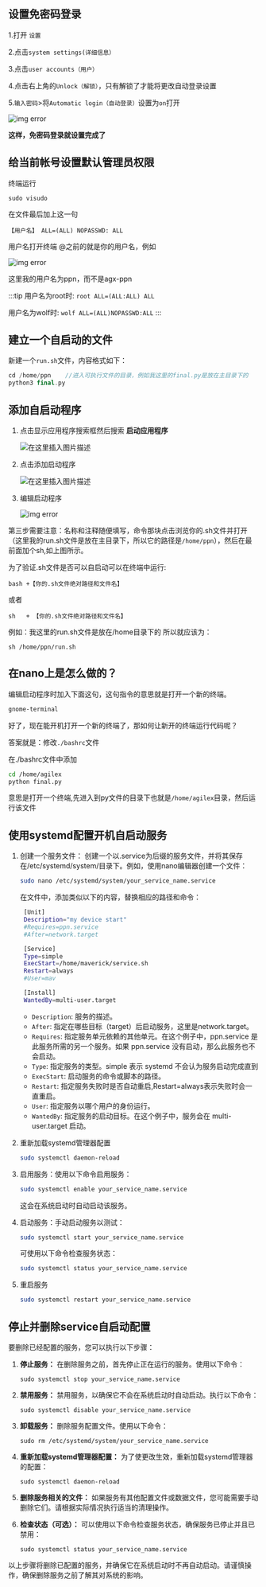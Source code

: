 ## 设置免密码登录

1.打开   `设置`

2.点击`system settings(详细信息）`

3.点击`user accounts（用户）`

4.点击右上角的`Unlock（解锁）`，只有解锁了才能将更改自动登录设置

5.`输入密码`>将`Automatic login（自动登录）`设置为`on`打开

![img error](img/自动登录.png)

**这样，免密码登录就设置完成了**

## 给当前帐号设置默认管理员权限

终端运行

```shell
sudo visudo
```

在文件最后加上这一句

```shell
【用户名】 ALL=(ALL) NOPASSWD: ALL
```

用户名打开终端 @之前的就是你的用户名，例如

![img error](img/用户名.png)

这里我的用户名为ppn，而不是agx-ppn

:::tip
 用户名为root时: `root ALL=(ALL:ALL) ALL`

 用户名为wolf时: `wolf ALL=(ALL)NOPASSWD:ALL`
:::

## 建立一个自启动的文件

新建一个`run.sh`文件，内容格式如下：

```cpp
cd /home/ppn    //进入可执行文件的目录，例如我这里的final.py是放在主目录下的
python3 final.py
```

## 添加自启动程序

1. 点击显示应用程序搜索框然后搜索 **启动应用程序**

    ![在这里插入图片描述](img/启动应用程序.png)

2. 点击添加启动程序

    ![在这里插入图片描述](img/添加启动程序.png)

3. 编辑启动程序

    ![img error](img/编辑启动程序.png)

第三步需要注意：名称和注释随便填写，命令那块点击浏览你的.sh文件并打开（这里我的run.sh文件是放在主目录下，所以它的路径是`/home/ppn`），然后在最前面加个sh,如上图所示。

为了验证.sh文件是否可以自启动可以在终端中运行:

```shell
bash +【你的.sh文件绝对路径和文件名】
```

或者

```shell
sh   + 【你的.sh文件绝对路径和文件名】
```

例如：我这里的run.sh文件是放在/home目录下的
所以就应该为：

```shell
sh /home/ppn/run.sh
```

## 在nano上是怎么做的？

编辑启动程序时加入下面这句，这句指令的意思就是打开一个新的终端。

```bash
gnome-terminal
```

好了，现在能开机打开一个新的终端了，那如何让新开的终端运行代码呢？

答案就是：修改`./bashrc`文件

在./bashrc文件中添加

```bash
cd /home/agilex
python final.py
```

意思是打开一个终端,先进入到py文件的目录下也就是`/home/agilex`目录，然后运行该文件

## 使用systemd配置开机自启动服务

1. 创建一个服务文件： 创建一个以.service为后缀的服务文件，并将其保存在/etc/systemd/system/目录下。例如，使用nano编辑器创建一个文件：

   ```bash
   sudo nano /etc/systemd/system/your_service_name.service
   ```

   在文件中，添加类似以下的内容，替换相应的路径和命令：

   ```bash
    [Unit]
    Description="my device start"
    #Requires=ppn.service
    #After=network.target

    [Service]
    Type=simple
    ExecStart=/home/maverick/service.sh
    Restart=always
    #User=mav

    [Install]
    WantedBy=multi-user.target

   ```

   - `Description`: 服务的描述。
   - `After`: 指定在哪些目标（target）后启动服务，这里是network.target。
   - `Requires`: 指定服务单元依赖的其他单元。在这个例子中，ppn.service 是此服务所需的另一个服务。如果 ppn.service 没有启动，那么此服务也不会启动。
   - `Type`: 指定服务的类型。simple 表示 systemd 不会认为服务启动完成直到
   - `ExecStart`: 启动服务的命令或脚本的路径。
   - `Restart`: 指定服务失败时是否自动重启,Restart=always表示失败时会一直重启。
   - `User`: 指定服务以哪个用户的身份运行。
   - `WantedBy`: 指定服务的启动目标。在这个例子中，服务会在 multi-user.target 启动。

2. 重新加载systemd管理器配置

   ```bash
   sudo systemctl daemon-reload
   ```

3. 启用服务：使用以下命令启用服务：

   ```bash
   sudo systemctl enable your_service_name.service
   ```

   这会在系统启动时自动启动该服务。

4. 启动服务：手动启动服务以测试：

   ```bash
   sudo systemctl start your_service_name.service
   ```

   可使用以下命令检查服务状态：

   ```bash
   sudo systemctl status your_service_name.service
   ```

5. 重启服务

   ```bash
   sudo systemctl restart your_service_name.service
   ```

## 停止并删除service自启动配置

要删除已经配置的服务，您可以执行以下步骤：

1. **停止服务：** 在删除服务之前，首先停止正在运行的服务。使用以下命令：

   ```shell
   sudo systemctl stop your_service_name.service
   ```

2. **禁用服务：** 禁用服务，以确保它不会在系统启动时自动启动。执行以下命令：

   ```shell
   sudo systemctl disable your_service_name.service
   ```

3. **卸载服务：** 删除服务配置文件。使用以下命令：

   ```shell
   sudo rm /etc/systemd/system/your_service_name.service
   ```

4. **重新加载systemd管理器配置：** 为了使更改生效，重新加载systemd管理器的配置：

   ```shell
   sudo systemctl daemon-reload
   ```

5. **删除服务相关的文件：** 如果服务有其他配置文件或数据文件，您可能需要手动删除它们。请根据实际情况执行适当的清理操作。

6. **检查状态（可选）：** 可以使用以下命令检查服务状态，确保服务已停止并且已禁用：

   ```shell
   sudo systemctl status your_service_name.service
   ```

以上步骤将删除已配置的服务，并确保它在系统启动时不再自动启动。请谨慎操作，确保删除服务之前了解其对系统的影响。
